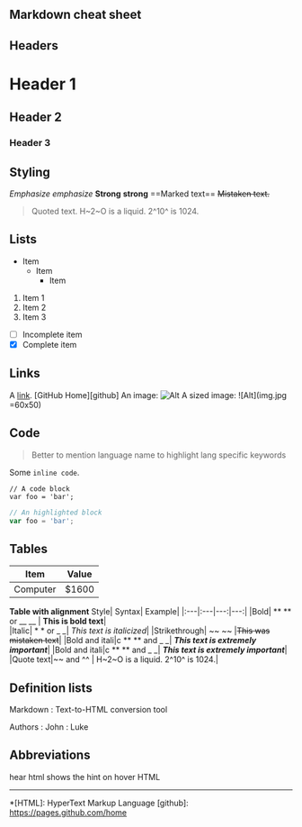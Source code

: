 Markdown cheat sheet
---
Headers
---------------------------
# Header 1
## Header 2
### Header 3
Styling
---------------------------
*Emphasize*  _emphasize_
**Strong**  __strong__
==Marked text==
~~Mistaken text.~~
> Quoted text.
 H~2~O is a liquid.
 2^10^ is 1024.

Lists
---
- Item
  * Item
    + Item

1. Item 1
1. Item 2
1. Item 3

- [ ] Incomplete item
- [x] Complete item

Links
---------------------------
A [link](http://example.com).
 [GitHub Home][github]
 An image: ![Alt](img.jpg)
A sized image: ![Alt](img.jpg =60x50)

Code
---------------------------
> Better to mention language name to highlight lang specific keywords

Some `inline code`.

```
// A code block
var foo = 'bar';
```
```javascript
// An highlighted block
var foo = 'bar';
```
Tables
---------------------------

| Item | Value | 
|-------- | -----|
|Computer | $1600|
**Table with alignment**
Style|	Syntax|	Example|
|:---|:---|---:|---:|
|Bold|	** ** or __ __	|	**This is bold text**|	
|Italic| * * or _ _| 	*This text is italicized*|
|Strikethrough|	~~ ~~ |~~This was mistaken text~~|
|Bold and itali|c	** ** and _ _| ***This text is extremely important***| 
|Bold and itali|c	** ** and _ _| **_This text is extremely important_**| 
|Quote text|~~ and ^^ | H~2~O is a liquid. 2^10^ is 1024.|

Definition lists
---------------------------
Markdown
:  Text-to-HTML conversion tool

 Authors
:  John
:  Luke

Abbreviations
---------------------------
hear html shows the hint on hover HTML

---
*[HTML]: HyperText Markup Language
[github]: https://pages.github.com/home